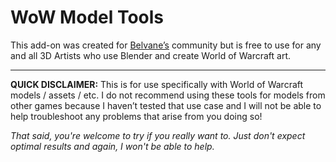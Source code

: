 # WoW Model Tools

This add-on was created for [Belvane’s](https://twitch.tv/belvane) community but is free to use for any and all 3D Artists who use Blender and create World of Warcraft art.

---

**QUICK DISCLAIMER:** This is for use specifically with World of Warcraft models / assets /
etc. I do not recommend using these tools for models from other games because I
haven’t tested that use case and I will not be able to help troubleshoot any problems
that arise from you doing so!

_That said, you're welcome to try if you really want to. Just don't expect optimal results and again, I won't be able to help._
